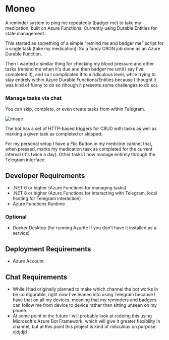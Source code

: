 # Moneo
A reminder system to ping me repeatedly (badger me) to take my medication, built on Azure Functions. Currently using Durable Entities for state management.

This started as something of a simple "remind me and badger me" script for a single task (take my medication). So a fancy CRON job done as an Azure Durable Function.

Then I wanted a similar thing for checking my blood pressure and other tasks (remind me when it's due and then badger me until I say I've completed it), and so I complicated it to a ridiculous level, while trying to stay entirely within Azure Durable Functions/Entities because I thought it was kind of funny to do so (though it presents some challenges to do so).

### Manage tasks via chat

You can skip, complete, or even create tasks from within Telegram.

![image](https://github.com/rumdood/Moneo/assets/3585996/f1e795b1-2db9-4eb9-9f3d-a5622db8acc5)

The bot has a set of HTTP-based triggers for CRUD with tasks as well as marking a given task as completed or skipped.

For my personal setup I have a Flic Button in my medicine cabinet that, when pressed, marks my medication task as completed for the current interval (it's twice a day). Other tasks I now manage entirely through the Telegram interface.

## Developer Requirements
* .NET 6 or higher (Azure Functions for managing tasks)
* .NET 8 or higher (Azure Functions for interacting with Telegram, local hosting for Telegram interaction)
* Azure Functions Runtime

### Optional
* Docker Desktop (for running Azurite if you don't have it installed as a service)

## Deployment Requirements
* Azure Account

## Chat Requirements
* While I had originally planned to make which channel the bot works in be configurable, right now I've leaned into using Telegram because I have that on all my devices, meaning that my reminders and badgers can follow me from device to device rather than sitting unseen on my phone.
* At some point in the future I will probably look at redoing this using Microsoft's Azure Bot Framework, which will give it greater flexibility in channel, but at this point this project is kind of ridiculous on purpose.
djdjdjd